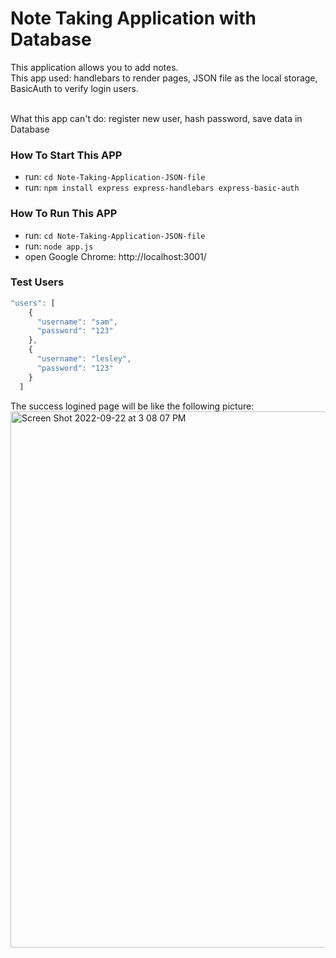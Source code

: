 # Note Taking Application with Database

This application allows you to add notes.
<br/>
This app used: handlebars to render pages, JSON file as the local storage, BasicAuth to verify login users.

<br/>
What this app can't do: register new user, hash password, save data in Database

### How To Start This APP

- run: `cd Note-Taking-Application-JSON-file`
- run: `npm install express express-handlebars express-basic-auth`

### How To Run This APP

- run: `cd Note-Taking-Application-JSON-file`
- run: `node app.js`
- open Google Chrome: http://localhost:3001/

### Test Users

```javascript
"users": [
    {
      "username": "sam",
      "password": "123"
    },
    {
      "username": "lesley",
      "password": "123"
    }
  ]
```


The success logined page will be like the following picture:
<br/>
<img width="858" alt="Screen Shot 2022-09-22 at 3 08 07 PM" src="https://user-images.githubusercontent.com/67308492/191681081-c2f72369-3348-42f9-bb96-9233e7c896f5.png">
